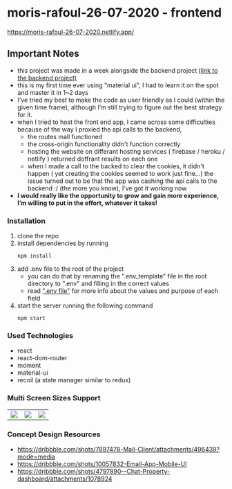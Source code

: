 # moris-rafoul-26-07-2020 - frontend
https://moris-rafoul-26-07-2020.netlify.app/

## Important Notes 
- this project was made in a week alongside the backend project [(link to the backend project)](https://github.com/MorisR/moris-rafoul-26-07-2020-backend)
- this is my first time ever using "material ui", I had to learn it on the spot and master it in 1~2 days
- I've tried my best to make the code as user friendly as I could (within the given time frame), although I’m still trying to figure out the best strategy for it. 
- when I tried to host the front end app, I came across some difficulties because of the way I proxied the api calls to the backend, 
    - the routes mall functioned
    - the cross-origin functionality didn't function correctly 
    - hosting the website on differant hosting services ( firebase / heroku / netlify ) returned doffrant results on each one
    - when I made a call to the backed to clear the cookies, it didn't happen ( yet creating the cookies seemed to work just fine...)
 the issue turned out to be that the app was cashing the api calls to the backend :/ (the more you know), I’ve got it working now
- **I would really like the opportunity to grow and gain more experience, I’m willing to put in the effort, whatever it takes!**

### Installation
1) clone the repo 
2) install dependencies by running 
    ```
    npm install
    ```
3) add .env file to the root of the project
    - you can do that by renaming the ".env_template" file in the root directory to ".env" and filling in the correct values
    - read [".env file"](https://github.com/MorisR/moris-rafoul-26-07-2020-backend/issues/25) for more info about the values and purpose of each field
4) start the server running the following command
    ```
    npm start
    ```


### Used Technologies
- react
- react-dom-router
- moment
- material-ui
- recoil (a state manager similar to redux)

### Multi Screen Sizes Support 

<table>
  <tr>
    <td>
      <image src="https://user-images.githubusercontent.com/10247681/89106699-b3506600-d434-11ea-9521-3b63ccbd6e02.png">
    </td>
    <td>
      <img  src="https://user-images.githubusercontent.com/10247681/89106703-c19e8200-d434-11ea-8efc-6c64819c91b6.png">
    </td>
    <td>
      <img src="https://user-images.githubusercontent.com/10247681/89106707-c8c59000-d434-11ea-8ed7-f571f63f73e0.png">
    </td>
</table>



### Concept Design Resources
- https://dribbble.com/shots/7897478-Mail-Client/attachments/496439?mode=media
- https://dribbble.com/shots/10057832-Email-App-Mobile-UI
- https://dribbble.com/shots/4797890--Chat-Property-dashboard/attachments/1078924

